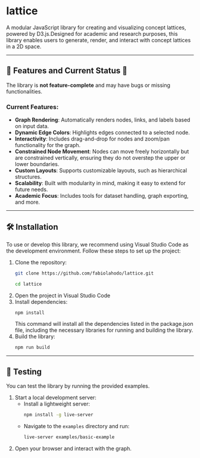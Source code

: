 # lattice
A modular JavaScript library for creating and visualizing concept lattices, powered by D3.js.Designed for academic and research purposes, this library enables users to generate, render, and interact with concept lattices in a 2D space.

---

## 🚀 Features and Current Status 🚧

The library is **not feature-complete** and may have bugs or missing functionalities.

### Current Features:
- **Graph Rendering**: Automatically renders nodes, links, and labels based on input data.
- **Dynamic Edge Colors**: Highlights edges connected to a selected node.
- **Interactivity**: Includes drag-and-drop for nodes and zoom/pan functionality for the graph.
- **Constrained Node Movement**: Nodes can move freely horizontally but are constrained vertically, ensuring they do not overstep the upper or lower boundaries.
- **Custom Layouts**: Supports customizable layouts, such as hierarchical structures.
- **Scalability**: Built with modularity in mind, making it easy to extend for future needs.
- **Academic Focus**: Includes tools for dataset handling, graph exporting, and more.

---

## 🛠️ Installation

To use or develop this library, we recommend using Visual Studio Code as the development environment. Follow these steps to set up the project:

1. Clone the repository:
   ```bash
   git clone https://github.com/fabiolahodo/lattice.git
   ```
   ```bash
   cd lattice
   ```
2. Open the project in Visual Studio Code
3. Install dependencies:
   ```bash
   npm install
   ```
   This command will install all the dependencies listed in the package.json file, including the necessary libraries for running and building the library.
4. Build the library:
   ```bash
   npm run build
   ```

---

## 🧪 Testing

You can test the library by running the provided examples.

1. Start a local development server:
   - Install a lightweight server:
     ```bash
     npm install -g live-server
     ```
   - Navigate to the `examples` directory and run:
     ```bash
     live-server examples/basic-example
     ```
2. Open your browser and interact with the graph.

